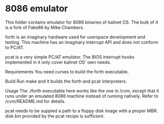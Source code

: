 # 8086 emulator

This folder contains emulator for 8086 binaries of kalinet OS. The bulk of it is a fork of Fake86 by Mike Chambers.

forth is an imaginary hardware used for userspace development and testing. This machine has an imaginary interrupt API and does not conform to PC/AT.

pcat is a very simple PC/AT emulator. The BIOS interrupt hooks implemented in it only cover kalinet OS' own needs.

Requirements
You need curses to build the forth executable.

Build
Run make and it builds the forth and pcat interpreters.

Usage
The ./forth executable here works like the one in /cvm, except that it runs under an emulated 8086 machine instead of running natively. Refer to /cvm/README.md for details.

pcat needs to be suppied a path to a floppy disk image with a proper MBR. disk.bin provided by the pcat recipe is sufficient.
